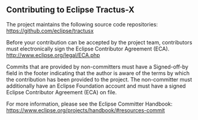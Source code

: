 ## Contributing to Eclipse Tractus-X
The project maintains the following source code repositories:
https://github.com/eclipse/tractusx

Before your contribution can be accepted by the project team, contributors must electronically sign the Eclipse Contributor Agreement (ECA).
http://www.eclipse.org/legal/ECA.php

Commits that are provided by non-committers must have a Signed-off-by field in the footer indicating that the author is aware of the terms by which the contribution has been provided to the project. The non-committer must additionally have an Eclipse Foundation account and must have a signed Eclipse Contributor Agreement (ECA) on file.

For more information, please see the Eclipse Committer Handbook: https://www.eclipse.org/projects/handbook/#resources-commit

